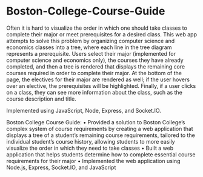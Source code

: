 # Boston-College-Course-Guide

Often it is hard to visualize the order in which one should take classes to complete their major or meet prerequisites for a desired class.
This web app attempts to solve this problem by organizing computer science and economics classes into a tree, where each line in the 
tree diagram represents a prerequisite.
Users select their major (implemented for computer science and economics only), the courses they have already completed, and then
a tree is rendered that displays the remaining core courses required in order to complete their major. At the bottom of the page, the
electives for their major are rendered as well; if the user hovers over an elective, the prerequisites will be highlighted.
Finally, if a user clicks on a class, they can see more information about the class, such as the course description and title. 

Implemented using JavaScript, Node, Express, and Socket.IO. 

Boston College Course Guide:
•	Provided a solution to Boston College’s complex system of course requirements by 
creating a web application that displays a tree of a student’s remaining course 
requirements, tailored to the individual student’s course history, allowing students 
to more easily visualize the order in which they need to take classes 
•	Built a web application that helps students determine how to complete essential course requirements for their major
•	Implemented the web application using Node.js, Express, Socket.IO, and JavaScript
